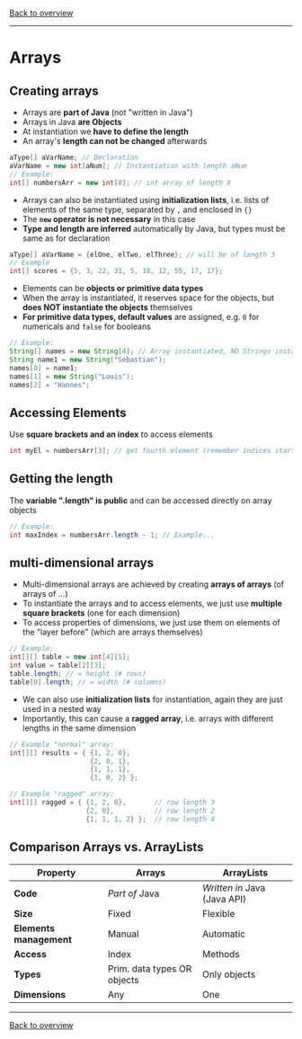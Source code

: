 [Back to overview](./00_Java_SyntaxGuide.md)

---
# Arrays

## Creating arrays

- Arrays are **part of Java** (not "written in Java")
- Arrays in Java **are Objects**
- At instantiation we **have to define the length**
- An array's **length can not be changed** afterwards

```java
aType[] aVarName; // Declaration
aVarName = new int[aNum]; // Instantiation with length aNum
// Example:
int[] numbersArr = new int[8]; // int array of length 8
```

- Arrays can also be instantiated using **initialization lists**, i.e. lists of elements of the same type, separated by `,` and enclosed in `{}`
- The **`new` operator is not necessary** in this case
- **Type and length are inferred** automatically by Java, but types must be same as for declaration

```java
aType[] aVarName = {elOne, elTwo, elThree}; // will be of length 3
// Example
int[] scores = {5, 3, 22, 31, 5, 18, 12, 55, 17, 17};
```

- Elements can be **objects or primitive data types**
- When the array is instantiated, it reserves space for the objects, but **does NOT instantiate the objects** themselves
- **For primitive data types, default values** are assigned, e.g. `0` for numericals and `false` for booleans

```java
// Example:
String[] names = new String[4]; // Array instantiated, NO Strings instantiated yet
String name1 = new String("Sebastian");
names[0] = name1;
names[1] = new String("Louis");
names[2] = "Hannes";
```

## Accessing Elements

Use **square brackets and an index** to access elements

```java
int myEl = numbersArr[3]; // get fourth element (remember indices start @ 0)
```

## Getting the length

The **variable ".length" is public** and can be accessed directly on array objects

```java
// Example:
int maxIndex = numbersArr.length - 1; // Example...
```

## multi-dimensional arrays

- Multi-dimensional arrays are achieved by creating **arrays of arrays** (of arrays of ...)
- To instantiate the arrays and to access elements, we just use **multiple square brackets** (one for each dimension)
- To access properties of dimensions, we just use them on elements of the "layer before" (which are arrays themselves)

```java
// Example:
int[][] table = new int[4][5];
int value = table[2][3];
table.length; // = height (# rows)
table[0].length; // = width (# columns)
```

- We can also use **initialization lists** for instantiation, again they are just used in a nested way
- Importantly, this can cause a **ragged array**, i.e. arrays with different lengths in the same dimension

```java
// Example "normal" array:
int[][] results = { {1, 2, 0},
                    {2, 0, 1},
                    {1, 1, 1},
                    {1, 0, 2} };
```

```java
// Example "ragged" array:
int[][] ragged = { {1, 2, 0},       // row length 3
                   {2, 0},          // row length 2
                   {1, 1, 1, 2} };  // row length 4

```

## Comparison Arrays vs. ArrayLists

Property | Arrays | ArrayLists
-|-|-
**Code** | *Part of* Java | *Written in* Java (Java API)
**Size** | Fixed | Flexible
**Elements management** | Manual | Automatic
**Access** | Index | Methods
**Types** | Prim. data types OR objects | Only objects
**Dimensions** | Any | One


---

[Back to overview](./00_Java_SyntaxGuide.md)
